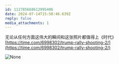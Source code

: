 ```yaml
---
id: 112785668612995406
date: 2024-07-14T15:58:46.639Z
reply: false
media_attachments: 1
---
```


无论从任何方面这伟大的瞬间和这张照片都值得上《时代》 [https://time.com/6998302/trump-rally-shooting-2/](https://time.com/6998302/trump-rally-shooting-2/)

![None](https://files.e5n.cc/media_attachments/files/112/785/664/011/518/377/original/9a45478db36c46e2.webp)
